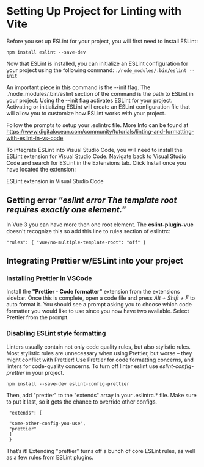 # Setting Up Project for Linting with Vite

Before you set up ESLint for your project, you will first need to install ESLint:

`npm install eslint --save-dev`

Now that ESLint is installed, you can initialize an ESLint configuration for your project using the following command:
`./node_modules/.bin/eslint --init`

An important piece in this command is the --init flag. The ./node_modules/.bin/eslint section of the command is the path to ESLint in your project. Using the --init flag activates ESLint for your project. Activating or initializing ESLint will create an ESLint configuration file that will allow you to customize how ESLint works with your project.

Follow the prompts to setup your .eslintrc file. More Info can be found at https://www.digitalocean.com/community/tutorials/linting-and-formatting-with-eslint-in-vs-code

To integrate ESLint into Visual Studio Code, you will need to install the ESLint extension for Visual Studio Code. Navigate back to Visual Studio Code and search for ESLint in the Extensions tab. Click Install once you have located the extension:

ESLint extension in Visual Studio Code

## Getting error _"eslint error The template root requires exactly one element."_

In Vue 3 you can have more then one root element. The **eslint-plugin-vue** doesn't recognize this so add this line to rules section of eslintrc:

`"rules": { "vue/no-multiple-template-root": "off" }`

## Integrating Prettier w/ESLint into your project

### Installing Prettier in VSCode

Install the **"Prettier - Code formatter"** extension from the extensions sidebar. Once this is complete, open a code file and press *Alt + Shift + F* to auto format it. You should see a prompt asking you to choose which code formatter you would like to use since you now have two available. Select Prettier from the prompt.

### Disabling ESLint style formatting

Linters usually contain not only code quality rules, but also stylistic rules. Most stylistic rules are unnecessary when using Prettier, but worse – they might conflict with Prettier! Use Prettier for code formatting concerns, and linters for code-quality concerns. To turn off linter eslint use _eslint-config-prettier_ in your project.

` npm install --save-dev eslint-config-prettier `

Then, add "prettier" to the "extends" array in your .eslintrc.\* file. Make sure to put it last, so it gets the chance to override other configs.

```{
 "extends": [

 "some-other-config-you-use",
 "prettier"
 ]
 }
```

That’s it! Extending "prettier" turns off a bunch of core ESLint rules, as well as a few rules from ESLint plugins.
